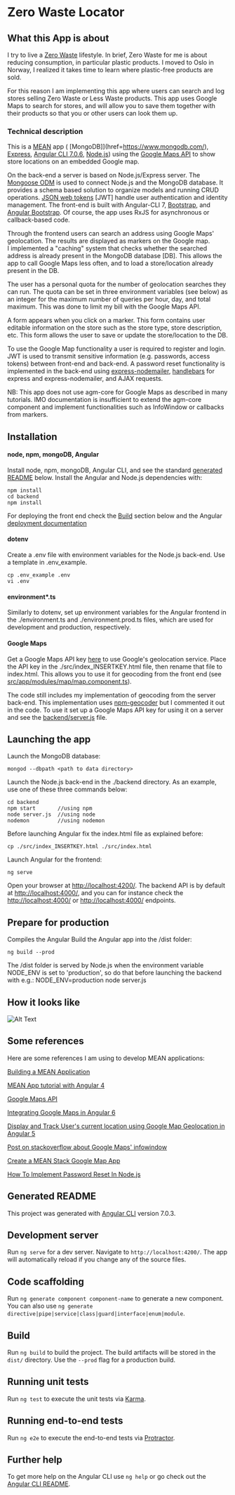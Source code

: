 # Zero Waste Locator

## What this App is about

I try to live a [Zero Waste](https://www.goingzerowaste.com/zero-waste-1/) lifestyle. In brief, Zero Waste for me is about reducing consumption, in particular plastic products. 
I moved to Oslo in Norway, I realized it takes time to learn where plastic-free products are sold. 

For this reason I am implementing this app where users can search and log stores selling Zero Waste or Less Waste products. This app uses Google Maps to search for stores, and will allow you to save them together with their products so that you or other users can look them up. 

### Technical description

This is a [MEAN](https://www.mongodb.com/) app (
[MongoDB]](href=https://www.mongodb.com/), [Express](https://expressjs.com/), [Angular CLI 7.0.6](https://angular.io/ ), [Node.js](https://nodejs.org)) using the [Google Maps API](https://cloud.google.com/maps-platform/) to show store locations on an embedded Google map. 

On the back-end a server is based on Node.js/Express server. The [Mongoose ODM](https://mongoosejs.com/) is used to connect Node.js and the MongoDB database. It provides a schema based solution to organize models and running CRUD operations. [JSON web tokens](https://jwt.io/) [JWT] handle user authentication and identity management. The front-end is built with Angular-CLI 7, [Bootstrap](https://getbootstrap.com/), and [Angular Bootstrap](https://ng-bootstrap.github.io). Of course, the app uses RxJS for asynchronous or callback-based code.  

Through the frontend users can search an address using Google Maps' geolocation. The results are displayed as markers on the Google map.  
I implemented a "caching" system that checks whether the searched address is already present in the MongoDB database [DB]. This allows the app to call Google Maps less often, and to load a store/location already present in the DB.  

The user has a personal quota for the number of geolocation searches they can run. The quota can be set in three environment variables (see below) as an integer for the maximum number of queries per hour, day, and total maximum. This was done to limit my bill with the Google Maps API. 

A form appears when you click on a marker. This form contains user editable information on the store such as the store type, store description, etc. This form allows the user to save or update the store/location to the DB. 

To use the Google Map functionality a user is required to register and login. JWT is used to transmit sensitive information (e.g. passwords, access tokens) between front-end and back-end. A password reset functionality is implemented in the back-end using [express-nodemailer](https://nodemailer.com/about/), [handlebars](https://www.npmjs.com/package/nodemailer-express-handlebars) for express and express-nodemailer, and AJAX requests.

NB: This app does not use agm-core for Google Maps as described in many tutorials. IMO documentation is insufficient to extend the agm-core component and implement functionalities such as InfoWindow or callbacks from markers.

## Installation

#### node, npm, mongoDB, Angular
Install node, npm, mongoDB, Angular CLI, and see the standard [generated README](#Generated-README) below. Install the Angular and Node.js dependencies with:

```
npm install
cd backend
npm install
```

For deploying the front end check the [Build](#Build) section below and the Angular [deployment documentation](https://angular.io/guide/deployment)

#### dotenv
Create a .env file with environment variables for the Node.js back-end. Use a template in .env_example. 

```
cp .env_example .env
vi .env
```

#### environment*.ts
Similarly to dotenv, set up environment variables for the Angular frontend in the ./environment.ts and ./environment.prod.ts files, which are used for development and production, respectively. 

#### Google Maps
Get a Google Maps API key [here](https://developers.google.com/maps/documentation/javascript/get-api-key) to use Google's geolocation service. Place the API key in the ./src/index_INSERTKEY.html file, then rename that file to index.html. This allows you to use it for geocoding from the front end (see [src/app/modules/map/map.component.ts](src/app/modules/map/map.component.ts)). 

The code still includes my implementation of geocoding from the server back-end. This implementation uses [npm-geocoder](https://www.npmjs.com/package/node-geocoder) but I commented it out in the code. To use it set up a Google Maps API key for using it on a server and see the [backend/server.js](backend/server.js) file. 

## Launching the app

Launch the MongoDB database:

```mongod --dbpath <path to data directory>```

Launch the Node.js back-end in the ./backend directory. As an example, use one of these three commands below:

```
cd backend
npm start       //using npm
node server.js  //using node
nodemon         //using nodemon
```

Before launching Angular fix the index.html file as explained before: 

```cp ./src/index_INSERTKEY.html ./src/index.html```

Launch Angular for the frontend:

```ng serve```

Open your browser at [http://localhost:4200/](http://localhost:4200/). The backend API is by default at [http://localhost:4000/](http://localhost:4000/), and you can for instance check the [http://localhost:4000/](http://localhost:4000/users) or [http://localhost:4000/](http://localhost:4000/stores) endpoints.

## Prepare for production

Compiles the Angular
Build the Angular app into the /dist folder: 
```
ng build --prod
```
The /dist folder is served by Node.js when the environment variable NODE_ENV is set to 'production', so do that before launching the backend with e.g.:
NODE_ENV=production node server.js

## How it looks like

![Alt Text](https://github.com/aless80/Zero-Waste-Locator/blob/master/img/gmaps-ng7.gif)
<!--![Alt Text](https://github.com/aless80/Zero-Waste-Locator/blob/master/img/02 - map search.png)
![Alt Text](https://github.com/aless80/Zero-Waste-Locator/blob/master/img/03 - map saved.png)
![Alt Text](https://github.com/aless80/Zero-Waste-Locator/blob/master/img/04 - profile.png)
![Alt Text](https://github.com/aless80/Zero-Waste-Locator/blob/master/img/05 - form.png)
![Alt Text](https://github.com/aless80/Zero-Waste-Locator/blob/master/img/06 - form.png)
![Alt Text](https://github.com/aless80/Zero-Waste-Locator/blob/master/img/07 - about.png)
![Alt Text](https://github.com/aless80/Zero-Waste-Locator/blob/master/img/08 - register.png)
-->
## Some references

Here are some references I am using to develop MEAN applications:  

[Building a MEAN Application](https://navakos.slab.com/public/building-a-mean-application-c9369d11?utm_source=mybridge&utm_medium=blog&utm_campaign=read_more#step-nine-adding-the-gitignore)

[MEAN App tutorial with Angular 4](https://medium.com/netscape/mean-app-tutorial-with-angular-4-part-1-18691663ea96)

[Google Maps API](https://developers.google.com/maps/documentation)

[Integrating Google Maps in Angular 6](https://medium.com/@balramchavan/integrating-google-maps-in-angular-5-ca5f68009f29)

[Display and Track User's current location using Google Map Geolocation in Angular 5](https://medium.com/@balramchavan/display-and-track-users-current-location-using-google-map-geolocation-in-angular-5-c259ec801d58)

[Post on stackoverflow about Google Maps' infowindow](https://stackoverflow.com/a/31496676/3592827)

[Create a MEAN Stack Google Map App](https://scotch.io/tutorials/making-mean-apps-with-google-maps-part-i)

[How To Implement Password Reset In Node.js](http://sahatyalkabov.com/how-to-implement-password-reset-in-nodejs/)

## Generated README

This project was generated with [Angular CLI](https://github.com/angular/angular-cli) version 7.0.3.

## Development server

Run `ng serve` for a dev server. Navigate to `http://localhost:4200/`. The app will automatically reload if you change any of the source files.

## Code scaffolding

Run `ng generate component component-name` to generate a new component. You can also use `ng generate directive|pipe|service|class|guard|interface|enum|module`.

## Build

Run `ng build` to build the project. The build artifacts will be stored in the `dist/` directory. Use the `--prod` flag for a production build.

## Running unit tests

Run `ng test` to execute the unit tests via [Karma](https://karma-runner.github.io).

## Running end-to-end tests

Run `ng e2e` to execute the end-to-end tests via [Protractor](http://www.protractortest.org/).

## Further help

To get more help on the Angular CLI use `ng help` or go check out the [Angular CLI README](https://github.com/angular/angular-cli/blob/master/README.md).